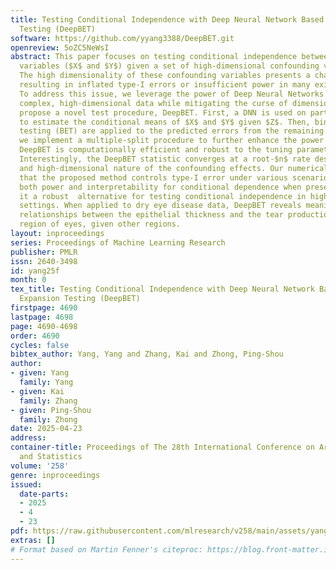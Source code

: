 ```yaml
---
title: Testing Conditional Independence with Deep Neural Network Based Binary Expansion
  Testing (DeepBET)
software: https://github.com/yyang3388/DeepBET.git
openreview: 5oZC5NeWsI
abstract: This paper focuses on testing conditional independence between two random
  variables ($X$ and $Y$) given a set of high-dimensional confounding variables ($Z$).
  The high dimensionality of these confounding variables presents a challenge, often
  resulting in inflated type-I errors or insufficient power in many existing tests.
  To address this issue, we leverage the power of Deep Neural Networks (DNNs) to handle
  complex, high-dimensional data while mitigating the curse of dimensionality. We
  propose a novel test procedure, DeepBET. First, a DNN is used on part of the data
  to estimate the conditional means of $X$ and $Y$ given $Z$. Then, binary expansion
  testing (BET) are applied to the predicted errors from the remaining data. Additionally,
  we implement a multiple-split procedure to further enhance the power of the test.
  DeepBET is computationally efficient and robust to the tuning parameters in DNNs.
  Interestingly, the DeepBET statistic converges at a root-$n$ rate despite the nonparametric
  and high-dimensional nature of the confounding effects. Our numerical results demonstrate
  that the proposed method controls type-I error under various scenarios and enhances
  both power and interpretability for conditional dependence when present, making
  it a robust  alternative for testing conditional independence in high-dimensional
  settings. When applied to dry eye disease data, DeepBET reveals meaningful nonlinear
  relationships between the epithelial thickness and the tear production in the central
  region of eyes, given other regions.
layout: inproceedings
series: Proceedings of Machine Learning Research
publisher: PMLR
issn: 2640-3498
id: yang25f
month: 0
tex_title: Testing Conditional Independence with Deep Neural Network Based Binary
  Expansion Testing (DeepBET)
firstpage: 4690
lastpage: 4698
page: 4690-4698
order: 4690
cycles: false
bibtex_author: Yang, Yang and Zhang, Kai and Zhong, Ping-Shou
author:
- given: Yang
  family: Yang
- given: Kai
  family: Zhang
- given: Ping-Shou
  family: Zhong
date: 2025-04-23
address:
container-title: Proceedings of The 28th International Conference on Artificial Intelligence
  and Statistics
volume: '258'
genre: inproceedings
issued:
  date-parts:
  - 2025
  - 4
  - 23
pdf: https://raw.githubusercontent.com/mlresearch/v258/main/assets/yang25f/yang25f.pdf
extras: []
# Format based on Martin Fenner's citeproc: https://blog.front-matter.io/posts/citeproc-yaml-for-bibliographies/
---
```

